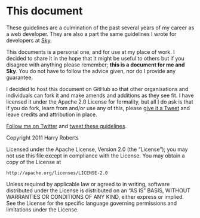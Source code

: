 # This document

These guidelines are a culmination of the past several years of my career as a web developer. They are also a part the same guidelines I wrote for developers at [Sky](http://bskyb.com).

This documents is a personal one, and for use at my place of work. I decided to share it in the hope that it might be useful to others but if you disagree with anything please remember; **this is a document for me and Sky**. You do not have to follow the advice given, nor do I provide any guarantee.

I decided to host this document on GitHub so that other organisations and individuals can fork it and make amends and additions as they see fit. I have licensed it under the Apache 2.0 License for formality, but all I do ask is that if you do fork, learn from and/or use any of this, please [give it a Tweet](https://twitter.com/intent/tweet?text=CSS+Guidelines+by+%40csswizardry%3A+https://github.com/csswizardry/CSS-Guidelines/blob/master/CSS-Guidelines.md) and leave credits and attribution in place.

[Follow me on Twitter](http://twitter.com/csswizardry) and [tweet these guidelines](https://twitter.com/intent/tweet?text=CSS+Guidelines+by+%40csswizardry%3A+https://github.com/csswizardry/CSS-Guidelines/blob/master/CSS-Guidelines.md).

Copyright 2011 Harry Roberts

Licensed under the Apache License, Version 2.0 (the “License”);
you may not use this file except in compliance with the License.
You may obtain a copy of the License at

    http://apache.org/licenses/LICENSE-2.0

Unless required by applicable law or agreed to in writing, software
distributed under the License is distributed on an “AS IS” BASIS,
WITHOUT WARRANTIES OR CONDITIONS OF ANY KIND, either express or implied.
See the License for the specific language governing permissions and
limitations under the License.